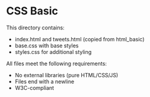 # CSS Basic

This directory contains:
- index.html and tweets.html (copied from html_basic)
- base.css with base styles
- styles.css for additional styling

All files meet the following requirements:
- No external libraries (pure HTML/CSS/JS)
- Files end with a newline
- W3C-compliant
